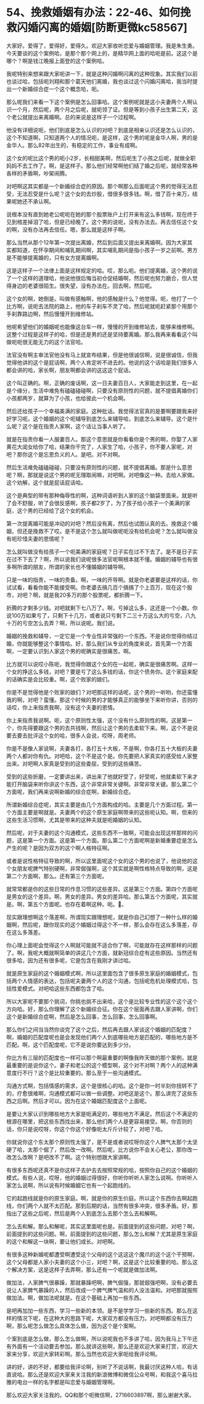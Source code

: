# 54、挽救婚姻有办法：22-46、如何挽救闪婚闪离的婚姻[防断更微kc58567]

大家好。爱得了，爱得好，爱得久。欢迎大家收听恋爱与婚姻管理。我是朱生勇。今天要谈的这个案例哈，是那个那个网上的，是精华网上面的哈呃是前。这这个是哪个？啊是钱江晚报上面登的这个案例哈。

我呢特别来想来跟大家呃讲一下，就是这种闪婚啊闪离的这种现象。其实我们以前也谈过哈，包括呃刘翔和那个葛天他们离婚，我也谈过这个闪婚闪离哈，我当时提出一个新婚综合症一个这个概念哈，呃。

那么呢我们来看一下这个案例是怎么回事哈。这个案例呢就是这小夫妻两个人啊认识一个月，然后呢，两个月之后呢，就呃领了证。但是等到小孩子出生第二天，这个老公就提出来离婚啊。总的来说是这样子一个过程啊。

他没有详细说呃，他们到底是怎么认识的对吧？到底是相亲认识还是怎么认识的，这个不知道啊，只知道两个人的情况呃，是这样，这个男的呢是金华人啊，男的是金华人。那么82年出生的，有稳定的工作，事业有成啊。

这个女的呢比这个男的呃小2岁，长相甜美啊，然后呃生了小孩之后呢，就做全职妈妈不去工作了。啊，是这样子。那么他们经常啊他们结了婚之后呢，就经常各种各样的矛盾啊，吵架闹腾。

对吧啊这其实都是一个新婚综合症的原因。那个啊那么后面呢这个男的觉得无法忍受，无法忍受是什么呢？这个女的去炒股，借很多很多钱。啊，借了百十来万，结果呢她还不承认啊。

说根本没有直到她老公呢呃在她的那个股票账户上打开来有这么多钱啊，现在终于见到棺差掉泪了哈，但是已经晚了。这个男的说呃，没有办法去。再去信任这个女的啊，没有办法再去信任。嗯，那么就是这样子啊。

那么当然从那个12年第一次提出离婚，然后到后面又提出来离婚啊。因为大家其实都知道，在怀孕期间和哺乳期间啊，其实哺乳期间是指小孩子一岁之前啊。男方是不能够提离婚的，只有女方提离婚啊。

这是这样子一个法律上面是这样规定的哈。哎，那么呃。他们提离婚，这个男的说了一个这样的道理哈，他说他很后悔当初仓促结婚啊，然后呢也努力磨合，但人觉得身边的老婆很陌生。很失望，没有办法在。回去啊，然后呢。

这个女的啊，她倒是。叫做有感触啊，他的感触是什么？他觉得。呃，他打了一个比方啊，说呃去法院的路上，他的车子刹车不灵了哈，然后呢就呃赶紧那个用那个手刹靠路边啊，然后慢慢开到维修站。

他呢希望他们的婚姻呢也能像这台车一样，慢慢的开到维修站去，能够来维修啊。这整个过程是这样子的哈，但是还是男的还是坚持要离婚。那么我再来看看这个叫做呃呃很无能无力的这个法官哈。

法官没有啊主审法官他没有马上就宣布结果，但是他很诚信啊，说是很诚信，但我觉得他讲的这个是屁话啊，两个人肯定听不进去的。他说的这个话哈是我们很多人都会讲的哈，家长啊，朋友啊都会讲的这这这个屁话。

这个叫正确的。啊，正确的废话啊，这一日夫妻百日人，大家能走到这里，在一起是个缘分，生活中难免有磕磕碰碰啊，只要没有原则性的问题，就不提倡离婚你们小孩都两岁，就算为了小孩，也给彼此一个机会啊。

然后还给孩子一个幸福美满的家庭。这种批话。我觉得法官真的是要啊要跟我来好好学习呃，这个婚姻的这个呃辅导到底怎么来辅导哈，到底怎么来辅导。这个是什么呢？这个是在指责人家啊，这个话让当事人听了。

就是在指责你看一人服妻百人。那这个意思就是你看看你是个男的啊，你娶了人家黄花大闺女给你了哈，结果你干完了，人家生了哈，小孩子，你不要人家呢，对吧？那你这个是忘恩负义的人。是吧。对不对啊。

然后生活难免磕磕碰碰，只要没有原则性的问题，就不提倡离婚。那是什么意思呢？啊，那就是说这个男的呢无理取闹嘛，对吧啊。对吧像这一种。去给人家做。这个劝解，这个就是屁话屁话哈。

这个是典型的带有那种侮辱性的啊，这种词语听到人家的这个脑袋里面来。就是听了会不舒服，听了会很反感啊，孩子都2岁了，为了孩子给小孩子一个美满的家庭，这个男的已经给了这个女的机会。

第一次提离婚可能是冲动的对吧？然后没有离，然后也试图认真的去。挽救这个婚姻，但还是挽救不了哎。是不是这个怎么就叫做呢呃没有给机会呢？怎么就叫做没有呃珍惜夫妻的恩情呢？

怎么就叫做没有给孩子一个呃美满的家庭呢？日子实在过不下去了。是不是日子实在过不下去了？啊，所以说我们说呢很多法官呢啊根本就不懂。婚姻的辅导也有很多啊所谓的朋友，所谓的家长也不懂婚姻的辅导啊。

只是一味的指责，一味的责备。啊，一味的开导啊。就是你老婆要是这样的话，你试试看，看看你能不能接受啊。你老婆去搞几百个搞搞了个上百万，现在这个股市，对吧？啊，就是我20多万的那个股票呢，都折腾一下。

折腾的才剩多少钱。对吧就剩下七八万了。啊，亏掉这么多，这还是一个小数。你说100万如果亏了，只剩下十几万，或者说只亏剩下二三十万这么大的亏空，八九十万的亏空怎么去弄？啊，所以说呢。我们说。

婚姻的挽救和辅导，一定它是一个专业性非常强的一个东西。不是说你觉得你结过婚，你就能够整这个事情哈。好，那么我们从专业的角度来说，首先第一个方面啊，一定要认识到人家这个男的呢确实是很痛苦。啊。

比方就可以说哎小陈呃，我觉得你跟这个女的在一起呢，确实是很痛苦啊。这样一个女的挣这么多钱，对吧？要是亏了这么多钱的话，你这个债务你。这个家庭来配的话确实是会比较重。啊，这个败家的娘们。

你是不是觉得他是个败家的娘们？对吧那这样的话呢，这个男的一听哟，你还蛮懂我的啊，对吧？蛮懂。那这个时候的男的才能够真正的能够坐下来听你讲，否则的话哎，你上来指责我啊，没有这个夫妻的恩情。

你上来指责我说啊。呃，这个原则性太强，这个没有什么原则性的啊。这是第一个，你先得要跟这个男的去共钱啊，然后让这个男的去柔软下来。啊，这个不是说要去要去批评这个女的哈，很多人会说，哎呀，周老师。

你是不是像人家说啊，夫妻各打，各打五十大板，不是啊，你各打五十大板的夫妻两个人都对你有仇。对吧哈，这个不是这个是。你先要把人家真实的感受给人家整出来。对吧啊人家真是受到的这些委屈，受到的这些痛苦。

受到的这些折磨，一定要讲出来，讲出来了他就好受了，好受呢，他就柔软下来才能打开脑袋来听你讲这个东西，这个非常非常关键啊。非常非常关键。那么第二个方面呢，我们再来说啊新婚的综合症啊，新婚综合症。

所谓新婚综合症呢，其实主要是由几个方面构成的哈。主要是几个方面过程。第一个方面主要是啊就是。夫妻两个的这个原生家庭啊带来的这些呃认知。啊，但来的这些生活习惯啊，尤其是带来的这种夫就是呃婚姻的认知。

然后呢，对于夫妻的这个沟通模式，这些东西不一致啊，可能会出现这样那样的问题，这是第一个方面。这是第一个方面。那么第二个方面呢啊是新婚重要症是怎么产生的呢？是因为双方的这个啊人格特征啊。

或者是说性格特征导致的啊，所以这里面呢这个女的这个男的也说了，他说他的这个女朋友呢脾气特别硬啊，非常倔强啊，这个其实就是啊性格特点导致的啊，这是第二个方面啊，那么。还有第三个方面呢。

就常常都是你的这些日常的作息习惯的这些差异。这是第三个方面。第四个方面呢是男女的这个差异。啊，男女的差异。男女的差异哈。那么第五个方面呢，其实就是。啊，第五个方面呢。也存在着啊这种。呃。🤢。

现实跟理想啊这个落差啊，所谓现实跟理想呢，就是你自己幻想了一种什么样的婚姻啊，然后呢，跟你现实的这个婚姻过得这个不一样，那么会存在这么多落差，存在这么多落差。

你心理上面呢会觉得这个人啊就可能就不适合你了啊，可能就存在这样那样的问题了。啊，我呢大概就啊简单的讲这几个方面，就新冠综合症有这些原因。当然还有很多哈，因为还有很多呢，它是包含在我刚才讲过哈。

就是原生家庭的这个婚姻模式啊，所以这里面包含了很多原生家庭的婚姻模式，包括两个人情感的表达，包括呢夫妻两个人的这个沟通，包括呢危机处理模式哈，包括性爱模式。对吧哈这些东西都包含了哈。

所以大家呢不要那个挑词，你挑也挑不出来哈，这个是比较专业性的这个这个这个方向哈。好，那么你理解了这个新婚综合征。你在这个层面再去跟人家讲啊，你们这个是新婚综合症啊，然后是怎么回事，怎么回事，怎么回事啊。

那么你们之间当当然你谈完了这个之后，然后再去跟人家谈这个婚姻的匹配度？啊，婚姻的匹配度呢也是会发现他们两个人到底哪些地方是匹配的，哪些地方是不匹配。啊，这个匹配度呢，它不是说你要达到多少分。

你比方有三层的匹配度也一样可以那个啊最重要的啊像我昨天做的那个案例，就是最重要的是说你这个。妻子和老公的这个模型啊，这个对不对啊？两个人的这种满意度行不行？这个是比较重要的。那么至于一些沟通模式。

沟通方式啊，包括情感的需求，这个是很核心的哈。这个是你一时半刻你扭转不了的，疗愈很难啊，沟通模式都可以做一些调整。对吧这是这个。那么讲完了这些东西之后啊。然后才可以。因为在这个婚姻匹配度这个上面呢。

是要让大家认识到哪些地方大家是呃满足的，哪些地方不满足。然后这个不满足的根源在哪里，把这些东西找出来，那么他们两个人是更容易接受。啊，你否则的话，你只是说哎呀，你这个你这个好像呃太斤斤计较了，对吧？哈。

你就说你这个东太那个原则性太强了，是不是或者说哎呀你这个人脾气太那个太坚硬了哈，太那个倔了，然后改一改啊。然后呢，比方说你不会关心老公，那你改一改怎么改啊？是吧改不了啊。这个特别想跟大家讲啊。

有很多东西呢还真不是你这样子去护去去按照常规的哈，按照你自己的这个婚姻的模式。有些人说，哎呀，他的婚姻过得很好，你听你听听人家怎么说啊。你听听人家怎么说啊，所以说有时候婚姻它也有一个起跑线的。

它的起跑线就是你的原生家庭。啊，就是你的原生价庭。所以这个东西你去啊起跑线，你们两个人就不太匹配。那到后期的话，当然有很多冲突，很多矛盾。好，那指出了这些之后呢，然后是两个人到底怎么去那个怎么去和解啊。

怎么去和解。那么和解呢，其实这里面呢也是。前面提到的这些问题，对吧？啊，前面提到的这些问题。啊，前面提到的这些问题，那么怎么和解？尤其是原生家庭的这个和解这一块啊，要让他们成长。对吧啊。

有很多这种新婚呢都遭受啊遭受这个父母的这个这这这个魔爪的这个这个干预啊，这个父母都是人家小夫妻的这个小三，对吧？啊，这是这个比较重要的哈。那么这个解决方案，这是这样子去弄啊，那么还有一个呢就是做加法啊。

做加法，人家脾气很暴躁，那就暴躁吧啊，脾气倔强，那就倔强吧啊，没有必要去说让人家脾气暴躁的人，然后改成一个脾气脾气温和的人没法温和。对吧那就报照做加法。啊，做加法呢就是。在这个基础上再加一些东西。

是吧再加加一些东西，学习一些新的本领。是不是学学习一些新的东西。那么在这样的情况下呢，在这种大的思路下呢，大家双方都没有压力。对吧啊都没有压力啊，那么呢怎么做怎么具体怎么做，因为这个是个案啊。

个案到底是怎么做，那么怎么做啊，所以说呢我也不多讲了哈，因为我马上下午还有外面有一个活动要去参加。那么就讲这些啊，那么还是欢迎大家来打赏，欢迎大家来分享，欢迎大家转彩啊。那么当然也欢迎大家呃给我评论啊。

讲的好，讲的不好，都要给我评论啊，别听了不说话啊，我最讨厌这种人哈，有话直说哈。那么还是欢迎大家来关注我的新浪微博和微信公众号啊，和我这个喜马拉雅的电台一样的名字都是叫恋爱与婚姻管理啊。

那么欢迎大家关注我的。QQ和那个呃微信啊，2716603897啊，那么谢谢大家。